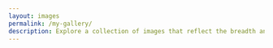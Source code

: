 ```yaml
---
layout: images
permalink: /my-gallery/
description: Explore a collection of images that reflect the breadth and depth of my work, from engaging with students in the classroom to conducting field research in diverse urban settings. This gallery captures moments that highlight my research on the role of cities in social movements, immigrant political agency, and urban sociology. Each photo represents the ongoing effort to connect academic inquiry with real-world action, fostering a deeper understanding of social change, immigration, and community resilience. These images also offer a glimpse into the spaces where transformative ideas and actions take shape, both in the classroom and within the communities I study.
---
```


